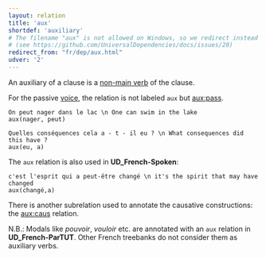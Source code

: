 ```yaml
---
layout: relation
title: 'aux'
shortdef: 'auxiliary'
# The filename "aux" is not allowed on Windows, so we redirect instead
# (see https://github.com/UniversalDependencies/docs/issues/20)
redirect_from: "fr/dep/aux.html"
udver: '2'
---
```


An auxiliary of a clause is a [non-main verb](u-pos/AUX) of the clause.

For the passive [voice](sv-feat/Voice), the relation is not labeled `aux` but [aux:pass]().

~~~ sdparse
On peut nager dans le lac \n One can swim in the lake
aux(nager, peut)
~~~

~~~ sdparse
Quelles conséquences cela a - t - il eu ? \n What consequences did this have ?
aux(eu, a)
~~~

The `aux` relation is also used in **UD_French-Spoken**:

~~~ sdparse
c'est l'esprit qui a peut-être changé \n it's the spirit that may have changed
aux(changé,a)
~~~

There is another subrelation used to annotate the causative constructions: the [aux:caus]() relation.

N.B.: Modals like _pouvoir_, _vouloir_ etc. are annotated with an `aux` relation in **UD_French-ParTUT**.
Other French treebanks do not consider them as auxiliary verbs.
